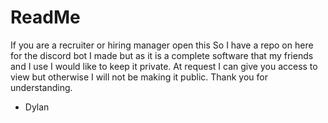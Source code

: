 # ReadMe
If you are a recruiter or hiring manager open this
So I have a repo on here for the discord bot I made but as it is a complete software that my friends and I use I would like to keep it private. At request I can give you access to view but otherwise I will not be  making it public. Thank you for understanding.
- Dylan
